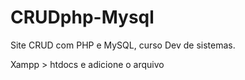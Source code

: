 # CRUDphp-Mysql
Site CRUD com PHP e MySQL, curso Dev de sistemas.

Xampp > htdocs e adicione  o arquivo


